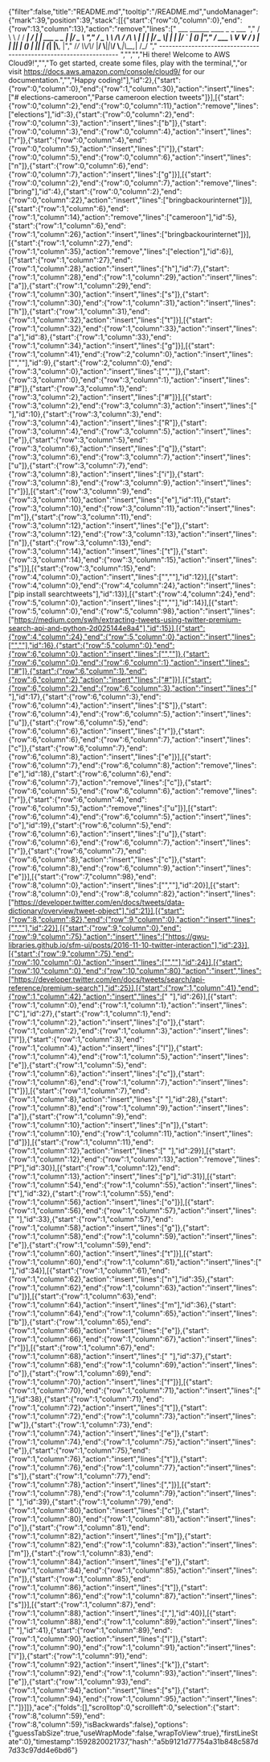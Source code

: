 {"filter":false,"title":"README.md","tooltip":"/README.md","undoManager":{"mark":39,"position":39,"stack":[[{"start":{"row":0,"column":0},"end":{"row":13,"column":13},"action":"remove","lines":["         ___        ______     ____ _                 _  ___  ","        / \\ \\      / / ___|   / ___| | ___  _   _  __| |/ _ \\ ","       / _ \\ \\ /\\ / /\\___ \\  | |   | |/ _ \\| | | |/ _` | (_) |","      / ___ \\ V  V /  ___) | | |___| | (_) | |_| | (_| |\\__, |","     /_/   \\_\\_/\\_/  |____/   \\____|_|\\___/ \\__,_|\\__,_|  /_/ "," ----------------------------------------------------------------- ","","","Hi there! Welcome to AWS Cloud9!","","To get started, create some files, play with the terminal,","or visit https://docs.aws.amazon.com/console/cloud9/ for our documentation.","","Happy coding!"],"id":2},{"start":{"row":0,"column":0},"end":{"row":1,"column":30},"action":"insert","lines":["# elections-cameroon","Parse cameroon election tweets"]}],[{"start":{"row":0,"column":2},"end":{"row":0,"column":11},"action":"remove","lines":["elections"],"id":3},{"start":{"row":0,"column":2},"end":{"row":0,"column":3},"action":"insert","lines":["b"]},{"start":{"row":0,"column":3},"end":{"row":0,"column":4},"action":"insert","lines":["r"]},{"start":{"row":0,"column":4},"end":{"row":0,"column":5},"action":"insert","lines":["i"]},{"start":{"row":0,"column":5},"end":{"row":0,"column":6},"action":"insert","lines":["n"]},{"start":{"row":0,"column":6},"end":{"row":0,"column":7},"action":"insert","lines":["g"]}],[{"start":{"row":0,"column":2},"end":{"row":0,"column":7},"action":"remove","lines":["bring"],"id":4},{"start":{"row":0,"column":2},"end":{"row":0,"column":22},"action":"insert","lines":["bringbackourinternet"]}],[{"start":{"row":1,"column":6},"end":{"row":1,"column":14},"action":"remove","lines":["cameroon"],"id":5},{"start":{"row":1,"column":6},"end":{"row":1,"column":26},"action":"insert","lines":["bringbackourinternet"]}],[{"start":{"row":1,"column":27},"end":{"row":1,"column":35},"action":"remove","lines":["election"],"id":6}],[{"start":{"row":1,"column":27},"end":{"row":1,"column":28},"action":"insert","lines":["h"],"id":7},{"start":{"row":1,"column":28},"end":{"row":1,"column":29},"action":"insert","lines":["a"]},{"start":{"row":1,"column":29},"end":{"row":1,"column":30},"action":"insert","lines":["s"]},{"start":{"row":1,"column":30},"end":{"row":1,"column":31},"action":"insert","lines":["h"]},{"start":{"row":1,"column":31},"end":{"row":1,"column":32},"action":"insert","lines":["t"]}],[{"start":{"row":1,"column":32},"end":{"row":1,"column":33},"action":"insert","lines":["a"],"id":8},{"start":{"row":1,"column":33},"end":{"row":1,"column":34},"action":"insert","lines":["g"]}],[{"start":{"row":1,"column":41},"end":{"row":2,"column":0},"action":"insert","lines":["",""],"id":9},{"start":{"row":2,"column":0},"end":{"row":3,"column":0},"action":"insert","lines":["",""]},{"start":{"row":3,"column":0},"end":{"row":3,"column":1},"action":"insert","lines":["#"]},{"start":{"row":3,"column":1},"end":{"row":3,"column":2},"action":"insert","lines":["#"]}],[{"start":{"row":3,"column":2},"end":{"row":3,"column":3},"action":"insert","lines":[" "],"id":10},{"start":{"row":3,"column":3},"end":{"row":3,"column":4},"action":"insert","lines":["R"]},{"start":{"row":3,"column":4},"end":{"row":3,"column":5},"action":"insert","lines":["e"]},{"start":{"row":3,"column":5},"end":{"row":3,"column":6},"action":"insert","lines":["q"]},{"start":{"row":3,"column":6},"end":{"row":3,"column":7},"action":"insert","lines":["u"]},{"start":{"row":3,"column":7},"end":{"row":3,"column":8},"action":"insert","lines":["i"]},{"start":{"row":3,"column":8},"end":{"row":3,"column":9},"action":"insert","lines":["r"]}],[{"start":{"row":3,"column":9},"end":{"row":3,"column":10},"action":"insert","lines":["e"],"id":11},{"start":{"row":3,"column":10},"end":{"row":3,"column":11},"action":"insert","lines":["m"]},{"start":{"row":3,"column":11},"end":{"row":3,"column":12},"action":"insert","lines":["e"]},{"start":{"row":3,"column":12},"end":{"row":3,"column":13},"action":"insert","lines":["n"]},{"start":{"row":3,"column":13},"end":{"row":3,"column":14},"action":"insert","lines":["t"]},{"start":{"row":3,"column":14},"end":{"row":3,"column":15},"action":"insert","lines":["s"]}],[{"start":{"row":3,"column":15},"end":{"row":4,"column":0},"action":"insert","lines":["",""],"id":12}],[{"start":{"row":4,"column":0},"end":{"row":4,"column":24},"action":"insert","lines":["pip install searchtweets"],"id":13}],[{"start":{"row":4,"column":24},"end":{"row":5,"column":0},"action":"insert","lines":["",""],"id":14}],[{"start":{"row":5,"column":0},"end":{"row":5,"column":98},"action":"insert","lines":["https://medium.com/swlh/extracting-tweets-using-twitter-premium-search-api-and-python-2d025144e8a4"],"id":15}],[{"start":{"row":4,"column":24},"end":{"row":5,"column":0},"action":"insert","lines":["",""],"id":16},{"start":{"row":5,"column":0},"end":{"row":6,"column":0},"action":"insert","lines":["",""]},{"start":{"row":6,"column":0},"end":{"row":6,"column":1},"action":"insert","lines":["#"]},{"start":{"row":6,"column":1},"end":{"row":6,"column":2},"action":"insert","lines":["#"]}],[{"start":{"row":6,"column":2},"end":{"row":6,"column":3},"action":"insert","lines":[" "],"id":17},{"start":{"row":6,"column":3},"end":{"row":6,"column":4},"action":"insert","lines":["S"]},{"start":{"row":6,"column":4},"end":{"row":6,"column":5},"action":"insert","lines":["u"]},{"start":{"row":6,"column":5},"end":{"row":6,"column":6},"action":"insert","lines":["r"]},{"start":{"row":6,"column":6},"end":{"row":6,"column":7},"action":"insert","lines":["c"]},{"start":{"row":6,"column":7},"end":{"row":6,"column":8},"action":"insert","lines":["e"]}],[{"start":{"row":6,"column":7},"end":{"row":6,"column":8},"action":"remove","lines":["e"],"id":18},{"start":{"row":6,"column":6},"end":{"row":6,"column":7},"action":"remove","lines":["c"]},{"start":{"row":6,"column":5},"end":{"row":6,"column":6},"action":"remove","lines":["r"]},{"start":{"row":6,"column":4},"end":{"row":6,"column":5},"action":"remove","lines":["u"]}],[{"start":{"row":6,"column":4},"end":{"row":6,"column":5},"action":"insert","lines":["o"],"id":19},{"start":{"row":6,"column":5},"end":{"row":6,"column":6},"action":"insert","lines":["u"]},{"start":{"row":6,"column":6},"end":{"row":6,"column":7},"action":"insert","lines":["r"]},{"start":{"row":6,"column":7},"end":{"row":6,"column":8},"action":"insert","lines":["c"]},{"start":{"row":6,"column":8},"end":{"row":6,"column":9},"action":"insert","lines":["e"]}],[{"start":{"row":7,"column":98},"end":{"row":8,"column":0},"action":"insert","lines":["",""],"id":20}],[{"start":{"row":8,"column":0},"end":{"row":8,"column":82},"action":"insert","lines":["https://developer.twitter.com/en/docs/tweets/data-dictionary/overview/tweet-object"],"id":21}],[{"start":{"row":8,"column":82},"end":{"row":9,"column":0},"action":"insert","lines":["",""],"id":22}],[{"start":{"row":9,"column":0},"end":{"row":9,"column":75},"action":"insert","lines":["https://gwu-libraries.github.io/sfm-ui/posts/2016-11-10-twitter-interaction"],"id":23}],[{"start":{"row":9,"column":75},"end":{"row":10,"column":0},"action":"insert","lines":["",""],"id":24}],[{"start":{"row":10,"column":0},"end":{"row":10,"column":80},"action":"insert","lines":["https://developer.twitter.com/en/docs/tweets/search/api-reference/premium-search"],"id":25}],[{"start":{"row":1,"column":41},"end":{"row":1,"column":42},"action":"insert","lines":[" "],"id":26}],[{"start":{"row":1,"column":0},"end":{"row":1,"column":1},"action":"insert","lines":["C"],"id":27},{"start":{"row":1,"column":1},"end":{"row":1,"column":2},"action":"insert","lines":["o"]},{"start":{"row":1,"column":2},"end":{"row":1,"column":3},"action":"insert","lines":["l"]},{"start":{"row":1,"column":3},"end":{"row":1,"column":4},"action":"insert","lines":["l"]},{"start":{"row":1,"column":4},"end":{"row":1,"column":5},"action":"insert","lines":["e"]},{"start":{"row":1,"column":5},"end":{"row":1,"column":6},"action":"insert","lines":["c"]},{"start":{"row":1,"column":6},"end":{"row":1,"column":7},"action":"insert","lines":["t"]}],[{"start":{"row":1,"column":7},"end":{"row":1,"column":8},"action":"insert","lines":[" "],"id":28},{"start":{"row":1,"column":8},"end":{"row":1,"column":9},"action":"insert","lines":["a"]},{"start":{"row":1,"column":9},"end":{"row":1,"column":10},"action":"insert","lines":["n"]},{"start":{"row":1,"column":10},"end":{"row":1,"column":11},"action":"insert","lines":["d"]}],[{"start":{"row":1,"column":11},"end":{"row":1,"column":12},"action":"insert","lines":[" "],"id":29}],[{"start":{"row":1,"column":12},"end":{"row":1,"column":13},"action":"remove","lines":["P"],"id":30}],[{"start":{"row":1,"column":12},"end":{"row":1,"column":13},"action":"insert","lines":["p"],"id":31}],[{"start":{"row":1,"column":54},"end":{"row":1,"column":55},"action":"insert","lines":["t"],"id":32},{"start":{"row":1,"column":55},"end":{"row":1,"column":56},"action":"insert","lines":["o"]}],[{"start":{"row":1,"column":56},"end":{"row":1,"column":57},"action":"insert","lines":[" "],"id":33},{"start":{"row":1,"column":57},"end":{"row":1,"column":58},"action":"insert","lines":["g"]},{"start":{"row":1,"column":58},"end":{"row":1,"column":59},"action":"insert","lines":["e"]},{"start":{"row":1,"column":59},"end":{"row":1,"column":60},"action":"insert","lines":["t"]}],[{"start":{"row":1,"column":60},"end":{"row":1,"column":61},"action":"insert","lines":[" "],"id":34}],[{"start":{"row":1,"column":61},"end":{"row":1,"column":62},"action":"insert","lines":["n"],"id":35},{"start":{"row":1,"column":62},"end":{"row":1,"column":63},"action":"insert","lines":["u"]}],[{"start":{"row":1,"column":63},"end":{"row":1,"column":64},"action":"insert","lines":["m"],"id":36},{"start":{"row":1,"column":64},"end":{"row":1,"column":65},"action":"insert","lines":["b"]},{"start":{"row":1,"column":65},"end":{"row":1,"column":66},"action":"insert","lines":["e"]},{"start":{"row":1,"column":66},"end":{"row":1,"column":67},"action":"insert","lines":["r"]}],[{"start":{"row":1,"column":67},"end":{"row":1,"column":68},"action":"insert","lines":[" "],"id":37},{"start":{"row":1,"column":68},"end":{"row":1,"column":69},"action":"insert","lines":["o"]},{"start":{"row":1,"column":69},"end":{"row":1,"column":70},"action":"insert","lines":["f"]}],[{"start":{"row":1,"column":70},"end":{"row":1,"column":71},"action":"insert","lines":[" "],"id":38},{"start":{"row":1,"column":71},"end":{"row":1,"column":72},"action":"insert","lines":["t"]},{"start":{"row":1,"column":72},"end":{"row":1,"column":73},"action":"insert","lines":["w"]},{"start":{"row":1,"column":73},"end":{"row":1,"column":74},"action":"insert","lines":["e"]},{"start":{"row":1,"column":74},"end":{"row":1,"column":75},"action":"insert","lines":["e"]},{"start":{"row":1,"column":75},"end":{"row":1,"column":76},"action":"insert","lines":["t"]},{"start":{"row":1,"column":76},"end":{"row":1,"column":77},"action":"insert","lines":["s"]},{"start":{"row":1,"column":77},"end":{"row":1,"column":78},"action":"insert","lines":[","]}],[{"start":{"row":1,"column":78},"end":{"row":1,"column":79},"action":"insert","lines":[" "],"id":39},{"start":{"row":1,"column":79},"end":{"row":1,"column":80},"action":"insert","lines":["c"]},{"start":{"row":1,"column":80},"end":{"row":1,"column":81},"action":"insert","lines":["o"]},{"start":{"row":1,"column":81},"end":{"row":1,"column":82},"action":"insert","lines":["m"]},{"start":{"row":1,"column":82},"end":{"row":1,"column":83},"action":"insert","lines":["m"]},{"start":{"row":1,"column":83},"end":{"row":1,"column":84},"action":"insert","lines":["e"]},{"start":{"row":1,"column":84},"end":{"row":1,"column":85},"action":"insert","lines":["n"]},{"start":{"row":1,"column":85},"end":{"row":1,"column":86},"action":"insert","lines":["t"]},{"start":{"row":1,"column":86},"end":{"row":1,"column":87},"action":"insert","lines":["s"]}],[{"start":{"row":1,"column":87},"end":{"row":1,"column":88},"action":"insert","lines":[","],"id":40}],[{"start":{"row":1,"column":88},"end":{"row":1,"column":89},"action":"insert","lines":[" "],"id":41},{"start":{"row":1,"column":89},"end":{"row":1,"column":90},"action":"insert","lines":["l"]},{"start":{"row":1,"column":90},"end":{"row":1,"column":91},"action":"insert","lines":["i"]},{"start":{"row":1,"column":91},"end":{"row":1,"column":92},"action":"insert","lines":["k"]},{"start":{"row":1,"column":92},"end":{"row":1,"column":93},"action":"insert","lines":["e"]},{"start":{"row":1,"column":93},"end":{"row":1,"column":94},"action":"insert","lines":["s"]},{"start":{"row":1,"column":94},"end":{"row":1,"column":95},"action":"insert","lines":["."]}]]},"ace":{"folds":[],"scrolltop":0,"scrollleft":0,"selection":{"start":{"row":8,"column":59},"end":{"row":8,"column":59},"isBackwards":false},"options":{"guessTabSize":true,"useWrapMode":false,"wrapToView":true},"firstLineState":0},"timestamp":1592820021737,"hash":"a5b9121d77754a31b848c587d7d33c97dd4e6bd6"}